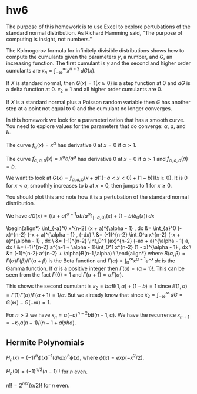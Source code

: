 # hw6

The purpose of this homework is to use Excel to explore pertubations of the standard normal distribution.
As Richard Hamming said, "The purpose of computing is insight, not numbers."

The Kolmogorov formula for infinitely divisible distributions shows how to compute the cumulants
given the parameters $\gamma$, a number, and $G$, an increasing function.
The first cumulant is $\gamma$ and the second and higher order cumulants are
$\kappa_n = \int_{-\infty}^\infty x^{n-2}\,dG(x)$.

If $X$ is standard normal, then $G(x) = 1(x \ge 0)$ is a step function at 0 and $dG$ is a delta function at 0.
$\kappa_2 = 1$ and all higher order cumulants are 0.

If $X$ is a standard normal plus a Poisson random variable then $G$ has another step
at a point not equal to 0 and the cumulant no longer converges.

In this homework we look for a parameterization that has a smooth curve. You need to
explore values for the parameters that do converge: $\alpha$, $a$, and $b$.

The curve $f_\alpha(x) = x^\alpha$ has derivative 0 at $x = 0$ if $\alpha > 1$.

The curve $f_{\alpha,a,b}(x) = x^\alpha b/a^\alpha$ has derivative 0 at $x = 0$ if $\alpha > 1$
and $f_{\alpha,a,b}(a) = b$.

We want to look at $G(x) = f_{\alpha,a,b}(x + a) 1(-a < x < 0) + (1 - b)1(x \ge 0)$.
It is 0 for $x < a$, smoothly increases to $b$ at $x = 0$, then jumps to 1 for $x\ge0$.

You should plot this and note how it is a pertubation of the standard normal distribution.

We have $dG(x) = ((x + a)^{\alpha - 1} \alpha b/a^\alpha 1_{[-a,0)}(x) + (1 - b) \delta_0(x))\,dx$

\begin{align*}
\int_{-a}^0 x^{n-2} (x + a)^{\alpha - 1} \, dx
&= \int_{a}^0 (-x)^{n-2} (-x + a)^{\alpha - 1} \, (-dx) \\
&= (-1)^{n-2} \int_0^a x^{n-2} (-x + a)^{\alpha - 1} \, dx \\
&= (-1)^{n-2} \int_0^1 (ax)^{n-2} (-ax + a)^{\alpha - 1} a\, dx \\
&= (-1)^{n-2} a^{n-1 + \alpha - 1}\int_0^1 x^{n-2} (1 - x)^{\alpha - 1} \, dx \\
&= (-1)^{n-2} a^{n-2} + \alpha}B(n-1,\alpha) \\
\end{align*}
where $B(\alpha,\beta) = \Gamma(\alpha)\Gamma(\beta)/\Gamma(\alpha + \beta)$ is the Beta function
and $\Gamma(\alpha) = \int_0^\infty x^{\alpha-1} e^{-x}\,dx$ is the Gamma function.
If $\alpha$ is a positive integer then $\Gamma(\alpha) = (\alpha - 1)!$.
This can be seen from the fact $\Gamma(0) = 1$ and $\Gamma(\alpha + 1) = \alpha\Gamma(\alpha)$.

This shows the second cumulant is $\kappa_2 = b\alpha B(1,\alpha) + (1 - b) = 1$
since $B(1,\alpha) = \Gamma(1)\Gamma(\alpha)/\Gamma(\alpha + 1) = 1/\alpha$.
But we already know that since $\kappa_2 = \int_{-\infty}^\infty\,dG = G(\infty) - G(-\infty) = 1$.

For $n > 2$ we have $\kappa_n = \alpha (-a)^{n - 2} b B(n - 1,\alpha)$.
We have the recurrence $\kappa_{n+1} = -\kappa_n a(n - 1)/(n - 1 + alpha)$.


## Hermite Polynomials

$H_n(x) = (-1)^{n} \phi(x)^{-1}(d/dx)^n \phi(x)$, where $\phi(x) = exp(-x^2/2)$.


$H_n(0) = (-1)^{n/2} (n-1)!!$ for $n$ even.

$n!! = 2^{n/2} (n/2)!$ for $n$ even.

